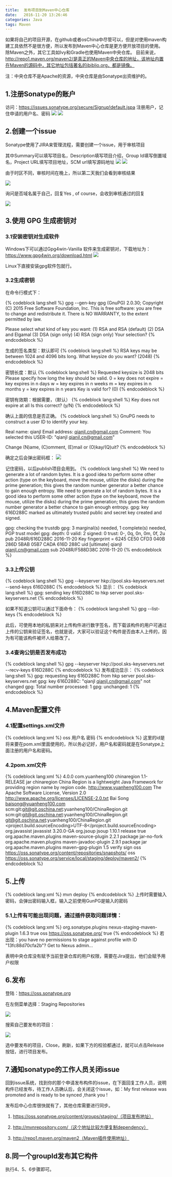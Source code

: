 ```yaml
---
title:  发布项目到Maven中心仓库
date:   2016-11-20 13:26:46
categories: Java
tags: Maven
---
```


如果将自己的项目开源，在github或者osChina中尽管可以，但是对使用maven构建工具依然不是很方便，所以发布到Maven中心仓库是更方便开放项目的使用。
除Maven之外，其它工具如Ivy和Gradle也使用Maven中央仓库。
目前来说，http://repo1.maven.org/maven2/是真正的Maven中央仓库的地址，该地址内置在Maven的源码中，其它地址包括著名的ibiblio.org，都是镜像。

注：中央仓库不是Apache的资源，中央仓库是由Sonatype出资维护的。
<!-- more -->
## 1.注册Sonatype的账户

访问：https://issues.sonatype.org/secure/Signup!default.jspa 注册用户，记住申请的用户名、密码
<img src="/img/2016-11-20/register.jpg" />
<img src="/img/2016-11-20/register_success.jpg" />
	
## 2.创建一个issue

Sonatype使用了JIRA来管理流程，需要创建一个issue，用于审核项目

其中Summary可以填写项目名，Description填写项目介绍，Group Id填写倒置域名，Project URL填写项目地址，SCM url填写源码地址
<img src="/img/2016-11-20/create_issue.jpg" />
<img src="/img/2016-11-20/issue_details.jpg" />

由于时区不同，审核时间在晚上，所以第二天我们会看到审核结果

<img src="/img/2016-11-20/domain_response.jpg" />

询问是否域名属于自己，回复Yes , of course，会收到审核通过的回复

<img src="/img/2016-11-20/configuration_prepared.jpg" />

	
## 3.使用 GPG 生成密钥对

### 3.1安装密钥对生成软件

Windows下可以通过Gpg4win-Vanilla 软件来生成密钥对，下载地址为：https://www.gpg4win.org/download.html
<img src="/img/2016-11-20/gunpg.jpg" />

Linux下直接安装gpg软件包就行。

### 3.2生成密钥

在命令行模式下：

{% codeblock lang:shell %}
gpg --gen-key
gpg (GnuPG) 2.0.30; Copyright (C) 2015 Free Software Foundation, Inc.
This is free software: you are free to change and redistribute it.
There is NO WARRANTY, to the extent permitted by law.

Please select what kind of key you want:
   (1) RSA and RSA (default)
   (2) DSA and Elgamal
   (3) DSA (sign only)
   (4) RSA (sign only)
Your selection?
{% endcodeblock %}

生成的签名类型：默认即可
{% codeblock lang:shell %}
RSA keys may be between 1024 and 4096 bits long.
What keysize do you want? (2048)
{% endcodeblock %}

密钥长度：默认
{% codeblock lang:shell %}
Requested keysize is 2048 bits
Please specify how long the key should be valid.
         0 = key does not expire
      <n>  = key expires in n days
      <n>w = key expires in n weeks
      <n>m = key expires in n months
      <n>y = key expires in n years
Key is valid for? (0)
{% endcodeblock %}

密钥有效期：根据需要，（默认）
{% codeblock lang:shell %}
Key does not expire at all
Is this correct? (y/N)
{% endcodeblock %}

确认上面的信息是否正确。
{% codeblock lang:shell %}
GnuPG needs to construct a user ID to identify your key.

Real name: qianjl
Email address: qianjl.cn@gmail.com
Comment:
You selected this USER-ID:
    "qianjl <qianjl.cn@gmail.com>"

Change (N)ame, (C)omment, (E)mail or (O)kay/(Q)uit?
{% endcodeblock %}

确定之后会弹出密码框：
<img src="/img/2016-11-20/passphrase_box.jpg" />

记住密码，以后publish项目会用到。
{% codeblock lang:shell %}
We need to generate a lot of random bytes. It is a good idea to perform
some other action (type on the keyboard, move the mouse, utilize the
disks) during the prime generation; this gives the random number
generator a better chance to gain enough entropy.
We need to generate a lot of random bytes. It is a good idea to perform
some other action (type on the keyboard, move the mouse, utilize the
disks) during the prime generation; this gives the random number
generator a better chance to gain enough entropy.
gpg: key 616D288C marked as ultimately trusted
public and secret key created and signed.

gpg: checking the trustdb
gpg: 3 marginal(s) needed, 1 complete(s) needed, PGP trust model
gpg: depth: 0  valid:   2  signed:   0  trust: 0-, 0q, 0n, 0m, 0f, 2u
pub   2048R/616D288C 2016-11-20
      Key fingerprint = 6245 CE50 CFD3 040B 286D  5BAB 05B7 CADA 616D 288C
uid       [ultimate] qianjl <qianjl.cn@gmail.com>
sub   2048R/F588D38C 2016-11-20
{% endcodeblock %}

### 3.3上传公钥
{% codeblock lang:shell %}
gpg --keyserver hkp://pool.sks-keyservers.net --send-keys 616D288C
{% endcodeblock %}
显示：
{% codeblock lang:shell %}
gpg: sending key 616D288C to hkp server pool.sks-keyservers.net
{% endcodeblock %}

如果不知道公钥可以通过下面命令：
{% codeblock lang:shell %}
gpg --list-keys
{% endcodeblock %}

此后，可使用本地的私钥来对上传构件进行数字签名，而下载该构件的用户可通过上传的公钥来验证签名，也就是说，大家可以验证这个构件是否由本人上传的，因为有可能该构件被坏人给篡改了。

### 3.4查询公钥是否发布成功
{% codeblock lang:shell %}
gpg --keyserver hkp://pool.sks-keyservers.net --recv-keys 616D288C
{% endcodeblock %}
发布成功显示：
{% codeblock lang:shell %}
gpg: requesting key 616D288C from hkp server pool.sks-keyservers.net
gpg: key 616D288C: "qianjl <qianjl.cn@gmail.com>" not changed
gpg: Total number processed: 1
gpg:              unchanged: 1
{% endcodeblock %}

## 4.Maven配置文件

### 4.1配置settings.xml文件
{% codeblock lang:xml %}
<servers>
    <server>
        <id>oss</id>
        <username>用户名</username>
        <password>密码</password>
    </server>
</servers>
{% endcodeblock %}
这里的id是将来要在pom.xml里面使用的，所以务必记好，用户名和密码就是在Sonatype上面注册的用户名和密码。

### 4.2pom.xml文件
{% codeblock lang:xml %}
<project xmlns="http://maven.apache.org/POM/4.0.0" xmlns:xsi="http://www.w3.org/2001/XMLSchema-instance" xsi:schemaLocation="http://maven.apache.org/POM/4.0.0 http://maven.apache.org/maven-v4_0_0.xsd">
	<modelVersion>4.0.0</modelVersion>
	<groupId>com.yuanheng100</groupId>
	<artifactId>chinaregion</artifactId>
	<version>1.1-RELEASE</version>
	<packaging>jar</packaging>
	<name>chinaregion</name>
	<description>
		China Region is a lightweight Java Framework for providing region name by region code.
	</description>
	<url>http://www.yuanheng100.com</url>
	<licenses>
		<license>
			<name>The Apache Software License, Version 2.0</name>
			<url>http://www.apache.org/licenses/LICENSE-2.0.txt</url>
		</license>
	</licenses>
	<developers>
		<developer>
			<name>Bai Song</name>
			<email>baisong@yuanheng100.com</email>
		</developer>
	</developers>
	<scm>
		<connection>
			scm:git:git@git.oschina.net:yuanheng100/ChinaRegion.git
		</connection>
		<developerConnection>
			scm:git:git@git.oschina.net:yuanheng100/ChinaRegion.git
		</developerConnection>
		<url>git@git.oschina.net:yuanheng100/ChinaRegion.git</url>
	</scm>
	<properties>
		<project.build.sourceEncoding>UTF-8</project.build.sourceEncoding>
	</properties>
	<dependencies>
		<dependency>
			<groupId>org.javassist</groupId>
			<artifactId>javassist</artifactId>
			<version>3.20.0-GA</version>
		</dependency>
		<dependency>
			<groupId>org.jsoup</groupId>
			<artifactId>jsoup</artifactId>
			<version>1.10.1</version>
		</dependency>
	</dependencies>
	<profiles>
		<profile>
			<id>release</id>
			<activation>
            	<activeByDefault>true</activeByDefault>
        	</activation>
			<build>
				<plugins>
					<!--  Source  -->
					<plugin>
						<groupId>org.apache.maven.plugins</groupId>
						<artifactId>maven-source-plugin</artifactId>
						<version>2.2.1</version>
						<executions>
							<execution>
								<phase>package</phase>
								<goals>
									<goal>jar-no-fork</goal>
								</goals>
							</execution>
						</executions>
					</plugin>
					<!--  Javadoc  -->
					<plugin>
						<groupId>org.apache.maven.plugins</groupId>
						<artifactId>maven-javadoc-plugin</artifactId>
						<version>2.9.1</version>
						<executions>
							<execution>
								<phase>package</phase>
								<goals>
									<goal>jar</goal>
								</goals>
							</execution>
						</executions>
					</plugin>
					<!--  GPG  -->
					<plugin>
						<groupId>org.apache.maven.plugins</groupId>
						<artifactId>maven-gpg-plugin</artifactId>
						<version>1.5</version>
						<executions>
							<execution>
								<phase>verify</phase>
								<goals>
									<goal>sign</goal>
								</goals>
							</execution>
						</executions>
					</plugin>
				</plugins>
			</build>
		<distributionManagement>
			<snapshotRepository>
				<id>oss</id>
				<url>
					https://oss.sonatype.org/content/repositories/snapshots/
				</url>
			</snapshotRepository>
			<repository>
				<id>oss</id>
				<url>
					https://oss.sonatype.org/service/local/staging/deploy/maven2/
				</url>
			</repository>
		</distributionManagement>
		</profile>
	</profiles>
</project>
{% endcodeblock %}

## 5.上传
{% codeblock lang:xml %}
mvn deploy
{% endcodeblock %}
上传时需要输入密码，会弹出密码输入框，输入之前使用GunPG是输入的密码


### 5.1上传有可能出现问题，通过插件获取问题详情：
{% codeblock lang:xml %}
<plugin>
    <groupId>org.sonatype.plugins</groupId>
    <artifactId>nexus-staging-maven-plugin</artifactId>
    <version>1.6.3</version>
    <extensions>true</extensions>
    <configuration>
        <serverId>oss</serverId>
        <nexusUrl>https://oss.sonatype.org/</nexusUrl>
        <autoReleaseAfterClose>true</autoReleaseAfterClose>
    </configuration>
</plugin>
{% endcodeblock %}
若出现：you have no permissions to stage against profile with ID "13fc88d70cfa2b"? Get to Nexus admin...

表明中央仓库没有赋予当前登录仓库的用户权限，需要在Jira提出，他们会赋予用户权限

## 6.发布
登陆：https://oss.sonatype.org

在左侧菜单选择：Staging Repositories

<img src="/img/2016-11-20/staging_repositories.jpg" />

搜索自己要发布的项目：

<img src="/img/2016-11-20/repositories_search.jpg" />

选中要发布的项目，Close，刷新，如果下方的校验都通过，就可以点击Release按钮，进行项目发布。

## 7.通知sonatype的工作人员关闭issue

回到issue系统，找到你的那个申请发布构件的issue，在下面回复工作人员，说明构件已经发布，待工作人员确认后，会关闭这个issue，如：My first release was promoted and is ready to be synced ,thank you !

发布后中心仓库很快就有了，其他仓库需要进行同步。

1. https://oss.sonatype.org/content/groups/staging/（项目发布地址）

2. http://mvnrepository.com/（这个地址比较方便复制dependency）

3. http://repo1.maven.org/maven2（Maven插件使用地址）

## 8.同一个groupId发布其它构件

执行4、5、6步骤即可。